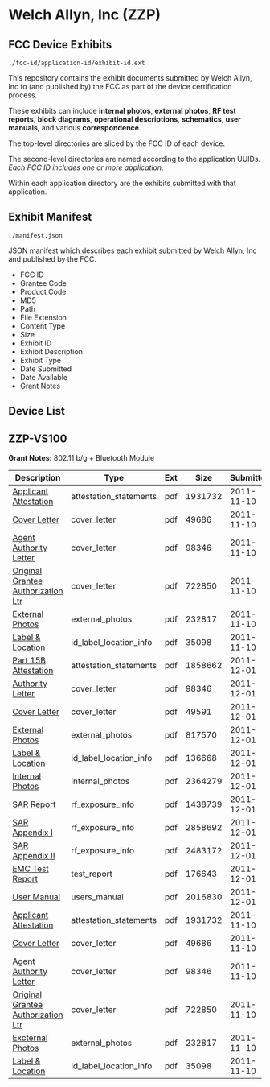 # Welch Allyn, Inc (ZZP)
## FCC Device Exhibits

```
./fcc-id/application-id/exhibit-id.ext
```

This repository contains the exhibit documents submitted by Welch Allyn, Inc to (and published by) the FCC as part of the device certification process.

These exhibits can include **internal photos**, **external photos**, **RF test reports**, **block diagrams**, **operational descriptions**, **schematics**, **user manuals**, and various **correspondence**.

The top-level directories are sliced by the FCC ID of each device.

The second-level directories are named according to the application UUIDs. *Each FCC ID includes one or more application.*

Within each application directory are the exhibits submitted with that application. 

## Exhibit Manifest

```
./manifest.json
```

JSON manifest which describes each exhibit submitted by Welch Allyn, Inc and published by the FCC.

- FCC ID
- Grantee Code
- Product Code
- MD5
- Path
- File Extension
- Content Type
- Size
- Exhibit ID
- Exhibit Description
- Exhibit Type
- Date Submitted
- Date Available
- Grant Notes

## Device List
## ZZP-VS100
**Grant Notes:** 802.11 b/g + Bluetooth Module

| Description | Type | Ext | Size | Submitted | Available |
| ----------- | ---- | --- | ---- | --------- | --------- |
| [Applicant Attestation](ZZP-VS100/5c408393322a8a181b9bb994dd16e4cb/1579078.pdf) | attestation_statements | pdf | 1931732 | 2011-11-10 | 2011-11-10 |
| [Cover Letter](ZZP-VS100/5c408393322a8a181b9bb994dd16e4cb/1579074.pdf) | cover_letter | pdf | 49686 | 2011-11-10 | 2011-11-10 |
| [Agent Authority Letter](ZZP-VS100/5c408393322a8a181b9bb994dd16e4cb/1579075.pdf) | cover_letter | pdf | 98346 | 2011-11-10 | 2011-11-10 |
| [Original Grantee Authorization Ltr](ZZP-VS100/5c408393322a8a181b9bb994dd16e4cb/1579077.pdf) | cover_letter | pdf | 722850 | 2011-11-10 | 2011-11-10 |
| [External Photos](ZZP-VS100/5c408393322a8a181b9bb994dd16e4cb/1579076.pdf) | external_photos | pdf | 232817 | 2011-11-10 | 2011-11-10 |
| [Label & Location](ZZP-VS100/5c408393322a8a181b9bb994dd16e4cb/1579079.pdf) | id_label_location_info | pdf | 35098 | 2011-11-10 | 2011-11-10 |
| [Part 15B Attestation](ZZP-VS100/6751e373b3738e623e2571aac7bbec37/1592392.pdf) | attestation_statements | pdf | 1858662 | 2011-12-01 | 2011-12-01 |
| [Authority Letter](ZZP-VS100/6751e373b3738e623e2571aac7bbec37/1579075.pdf) | cover_letter | pdf | 98346 | 2011-12-01 | 2011-12-01 |
| [Cover Letter](ZZP-VS100/6751e373b3738e623e2571aac7bbec37/1592391.pdf) | cover_letter | pdf | 49591 | 2011-12-01 | 2011-12-01 |
| [External Photos](ZZP-VS100/6751e373b3738e623e2571aac7bbec37/1592393.pdf) | external_photos | pdf | 817570 | 2011-12-01 | 2011-12-01 |
| [Label & Location](ZZP-VS100/6751e373b3738e623e2571aac7bbec37/1592394.pdf) | id_label_location_info | pdf | 136668 | 2011-12-01 | 2011-12-01 |
| [Internal Photos](ZZP-VS100/6751e373b3738e623e2571aac7bbec37/1592395.pdf) | internal_photos | pdf | 2364279 | 2011-12-01 | 2011-12-01 |
| [SAR Report](ZZP-VS100/6751e373b3738e623e2571aac7bbec37/1592396.pdf) | rf_exposure_info | pdf | 1438739 | 2011-12-01 | 2011-12-01 |
| [SAR Appendix I](ZZP-VS100/6751e373b3738e623e2571aac7bbec37/1592397.pdf) | rf_exposure_info | pdf | 2858692 | 2011-12-01 | 2011-12-01 |
| [SAR Appendix II](ZZP-VS100/6751e373b3738e623e2571aac7bbec37/1592398.pdf) | rf_exposure_info | pdf | 2483172 | 2011-12-01 | 2011-12-01 |
| [EMC Test Report](ZZP-VS100/6751e373b3738e623e2571aac7bbec37/1592400.pdf) | test_report | pdf | 176643 | 2011-12-01 | 2011-12-01 |
| [User Manual](ZZP-VS100/6751e373b3738e623e2571aac7bbec37/1592399.pdf) | users_manual | pdf | 2016830 | 2011-12-01 | 2011-12-01 |
| [Applicant Attestation](ZZP-VS100/5f6d70f0a7bcff200647b6ba73baf3c2/1579078.pdf) | attestation_statements | pdf | 1931732 | 2011-11-10 | 2011-11-10 |
| [Cover Letter](ZZP-VS100/5f6d70f0a7bcff200647b6ba73baf3c2/1579074.pdf) | cover_letter | pdf | 49686 | 2011-11-10 | 2011-11-10 |
| [Agent Authority Letter](ZZP-VS100/5f6d70f0a7bcff200647b6ba73baf3c2/1579075.pdf) | cover_letter | pdf | 98346 | 2011-11-10 | 2011-11-10 |
| [Original Grantee Authorization Ltr](ZZP-VS100/5f6d70f0a7bcff200647b6ba73baf3c2/1579077.pdf) | cover_letter | pdf | 722850 | 2011-11-10 | 2011-11-10 |
| [Excternal Photos](ZZP-VS100/5f6d70f0a7bcff200647b6ba73baf3c2/1579076.pdf) | external_photos | pdf | 232817 | 2011-11-10 | 2011-11-10 |
| [Label & Location](ZZP-VS100/5f6d70f0a7bcff200647b6ba73baf3c2/1579079.pdf) | id_label_location_info | pdf | 35098 | 2011-11-10 | 2011-11-10 |
